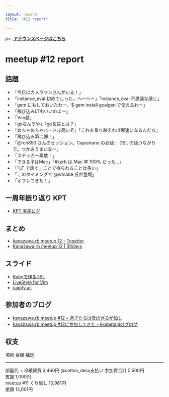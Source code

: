 ```yaml
---

layout: record
title: "#12 report"

---
```


p\<. <a href="./"><strong>アナウンスページはこちら</strong></a>

meetup #12 report
==================

話題
----

-   「今日はカメラマンさんがいる！」
-   「instance\_eval 初めてしった。へーへー」「instance\_eval
    不思議な感じ」
-   「gem にもしておいたわー。\$ gem install gcalgen で使えるわー」
-   「飛び込みLTもいいのよ〜」
-   「Vim愛」
-   「goなんぞや」「go言語とは？」
-   「めちゃめちゃハードル高いぞ」「これを乗り越えれば爆速になるんだな」
-   「飛び込み第二弾！」
-   「@rch850 さんのセッション。Capistrano のお話！ DSL
    の話つながりで。つかみうまいなー」
-   「ステッカー素敵！」
-   「できる子はMac」「#kzrb は Mac 率 100% だった…」
-   「「LT で話す」ことで得られることは多い」
-   「このタイミングで @wtnabe 氏が登場」
-   「オフレコきた！」

一周年振り返り KPT
------------------

-   [KPT 実施ログ](./report-kpt.html)

まとめ
------

-   [kanazawa.rb meetup 12 - Togetter](http://togetter.com/li/553921)
-   [Kanazawa.rb meetup 12 | 30days](http://30d.jp/kzrb/2)

スライド
--------

-   [Rubyで作るDSL](http://www.slideshare.net/yizawa/rubydsl-25541986)
-   [LiveStyle for
    Vim](http://www.slideshare.net/tomokazu/kanazawa-rb-12pub)
-   [capify all](http://www.slideshare.net/rch850/capify-all)

参加者のブログ
--------------

-   [kanazawa.rb meetup #12 –
    過ぎたるは及ばざるが如し](http://cotton-desu.hatenablog.com/entry/2013/08/26/225822)
-   [kanazawa.rb meetup #12に参加してきた -
    kkabetaniのブログ](http://kkabetani.hatenablog.com/entry/2013/08/27/192052)

収支
----

  項目                   金額       補足
  ---------------------- ---------- ---------------------
  部屋代 + 冷暖房費      3,460円    @cotton\_desu支払い
  参加費合計             5,500円    
  支援                   1,000円    
  meetup #11 くり越し   10,961円   
  差額                   12,001円   


